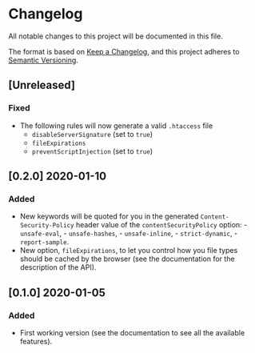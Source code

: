 # Changelog

All notable changes to this project will be documented in this file.

The format is based on [Keep a Changelog](https://keepachangelog.com/en/1.0.0/),
and this project adheres to [Semantic Versioning](https://semver.org/spec/v2.0.0.html).

## [Unreleased]

### Fixed

- The following rules will now generate a valid `.htaccess` file
  - `disableServerSignature` (set to `true`)
  - `fileExpirations`
  - `preventScriptInjection` (set to `true`)

## [0.2.0] 2020-01-10

### Added

- New keywords will be quoted for you in the generated `Content-Security-Policy` header value of the `contentSecurityPolicy` option: - `unsafe-eval`, - `unsafe-hashes`, - `unsafe-inline`, - `strict-dynamic`, - `report-sample`.
- New option, `fileExpirations`, to let you control how you file types should be cached by the browser (see the documentation for the description of the API).

## [0.1.0] 2020-01-05

### Added

- First working version (see the documentation to see all the available features).
